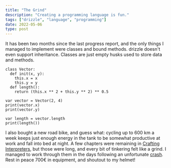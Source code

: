 ```yaml
---
title: "The Grind"
description: "Creating a programming language is fun."
tags: ["drizzle", "language", "programming"]
date: 2022-05-06
type: post
---
```

It has been two months since the last progress report, and the only things I managed to implement were classes and bound methods. drizzle doesn't even support inheritance. Classes are just empty husks used to store data and methods.

```drizzle
class Vector:
  def init(x, y):
    this.x = x
    this.y = y
  def length():
    return (this.x ** 2 + this.y ** 2) ** 0.5

var vector = Vector(2, 4)
print(vector.x)
print(vector.y)

var length = vector.length
print(length())
```

I also bought a new road bike, and guess what: cycling up to 600 km a week keeps just enough energy in the tank to be somewhat productive at work and fall into bed at night. A few chapters were remaining in [Crafting Interpreters](https://www.craftinginterpreters.com/), but those were long, and every bit of tinkering felt like a grind. I managed to work through them in the days following an unfortunate [crash](https://www.strava.com/activities/7065053419). Rest in peace 700€ in equipment, and shoutout to my helmet!
